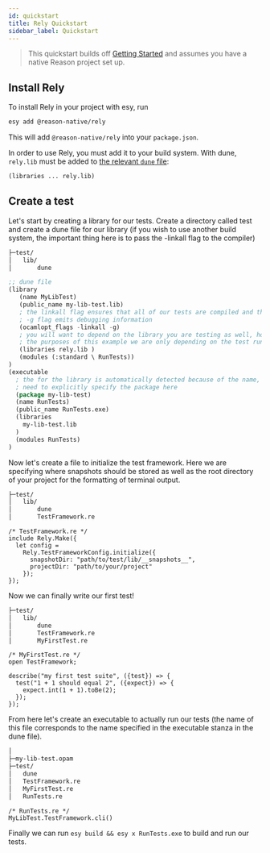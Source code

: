 ```yaml
---
id: quickstart
title: Rely Quickstart
sidebar_label: Quickstart
---
```


> This quickstart builds off [Getting Started](../getting-started) and assumes you have a native Reason project set up.

## Install Rely

To install Rely in your project with esy, run

```sh
esy add @reason-native/rely
```

This will add `@reason-native/rely` into your `package.json`.

In order to use Rely, you must add it to your build system. With dune, `rely.lib` must be added to [the relevant `dune` file](https://jbuilder.readthedocs.io/en/latest/dune-files.html#library-dependencies):

```lisp
(libraries ... rely.lib)
```

## Create a test

Let's start by creating a library for our tests. Create a directory called test and create a dune file for our library (if you wish to use another build system, the important thing here is to pass the -linkall flag to the compiler)

```sh
├─test/
│   lib/
│       dune
```

```lisp
;; dune file
(library
   (name MyLibTest)
   (public_name my-lib-test.lib)
   ; the linkall flag ensures that all of our tests are compiled and the
   ; -g flag emits debugging information
   (ocamlopt_flags -linkall -g)
   ; you will want to depend on the library you are testing as well, however for
   ; the purposes of this example we are only depending on the test runner itself
   (libraries rely.lib )
   (modules (:standard \ RunTests))
)
(executable
  ; the for the library is automatically detected because of the name, but we
  ; need to explicitly specify the package here
  (package my-lib-test)
  (name RunTests)
  (public_name RunTests.exe)
  (libraries
    my-lib-test.lib
  )
  (modules RunTests)
)
```

Now let's create a file to initialize the test framework. Here we are specifying where snapshots should be stored as well as the root directory of your project for the formatting of terminal output.

```sh
├─test/
│   lib/
│       dune
│       TestFramework.re
```

```reason
/* TestFramework.re */
include Rely.Make({
  let config =
    Rely.TestFrameworkConfig.initialize({
      snapshotDir: "path/to/test/lib/__snapshots__",
      projectDir: "path/to/your/project"
    });
});
```

Now we can finally write our first test!

```sh
├─test/
│   lib/
│       dune
│       TestFramework.re
│       MyFirstTest.re
```

```reason
/* MyFirstTest.re */
open TestFramework;

describe("my first test suite", ({test}) => {
  test("1 + 1 should equal 2", ({expect}) => {
    expect.int(1 + 1).toBe(2);
  });
});
```

From here let's create an executable to actually run our tests (the name of this file corresponds to the name specified in the executable stanza in the dune file).

```sh
│
├─my-lib-test.opam
├─test/
│   dune
│   TestFramework.re
│   MyFirstTest.re
│   RunTests.re
```

```reason
/* RunTests.re */
MyLibTest.TestFramework.cli()
```

Finally we can run `esy build && esy x RunTests.exe` to build and run our tests.
